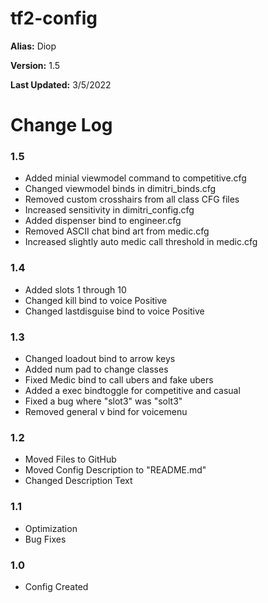# tf2-config
<b>Alias:</b>           Diop

<b>Version:</b>         1.5

<b>Last Updated:</b>    3/5/2022

# Change Log

### 1.5
- Added minial viewmodel command to competitive.cfg
- Changed viewmodel binds in dimitri_binds.cfg
- Removed custom crosshairs from all class CFG files
- Increased sensitivity in dimitri_config.cfg
- Added dispenser bind to engineer.cfg
- Removed ASCII chat bind art from medic.cfg
- Increased slightly auto medic call threshold in medic.cfg

### 1.4
- Added slots 1 through 10
- Changed kill bind to voice Positive
- Changed lastdisguise bind to voice Positive

### 1.3
- Changed loadout bind to arrow keys
- Added num pad to change classes
- Fixed Medic bind to call ubers and fake ubers
- Added a exec bindtoggle for competitive and casual
- Fixed a bug where "slot3" was "solt3"
- Removed general v bind for voicemenu

### 1.2
- Moved Files to GitHub
- Moved Config Description to "README.md"
- Changed Description Text

### 1.1 
- Optimization
- Bug Fixes

### 1.0
- Config Created

